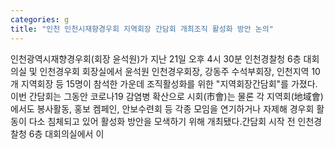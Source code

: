```yaml
---
categories: g
title: "인천 인천시재향경우회 지역회장 간담회 개최조직 활성화 방안 논의"
---
```

인천광역시재향경우회(회장 윤석원)가 지난 21일 오후 4시 30분 인천경찰청 6층 대회의실 및 인천경우회 회장실에서 윤석원 인천경우회장, 강동주 수석부회장, 인천지역 10개 지역회장 등 15명이 참석한 가운데 조직활성화를 위한 "지역회장간담회"를 가졌다. 이번 간담회는 그동안 코로나19 감염병 확산으로 시회(市會)는 물론 각 지역회(地域會)에서도 봉사활동, 홍보 켐페인, 안보수련회 등 각종 모임을 연기하거나 자제해 경우회 활동이 다소 침체되고 있어 활성화 방안을 모색하기 위해 개최됐다.간담회 시작 전 인천경찰청 6층 대회의실에서 이